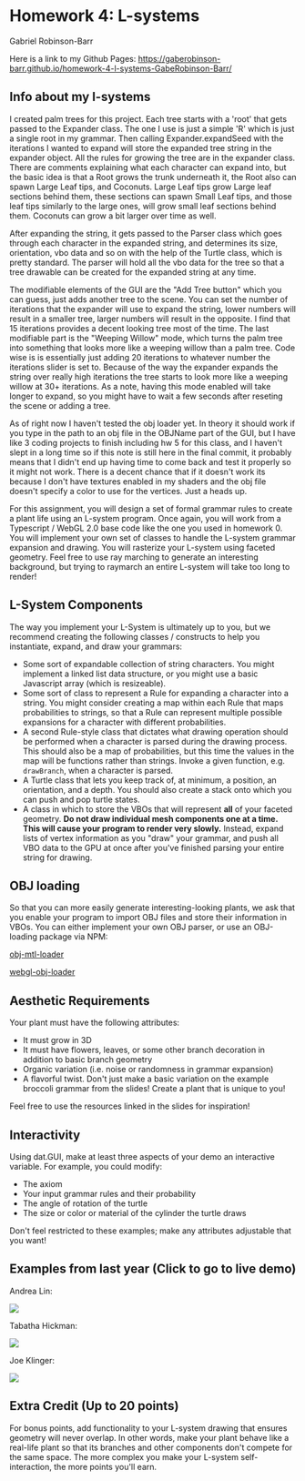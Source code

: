 # Homework 4: L-systems

Gabriel Robinson-Barr

Here is a link to my Github Pages:
https://gaberobinson-barr.github.io/homework-4-l-systems-GabeRobinson-Barr/

## Info about my l-systems
I created palm trees for this project.
Each tree starts with a 'root' that gets passed to the Expander class. The one I use is just a simple 'R' which is just a single root in my grammar.
Then calling Expander.expandSeed with the iterations I wanted to expand will store the expanded tree string in the expander object. All the rules for growing the tree are in the expander class. There are comments explaining what each character can expand into, but the basic idea is that a Root grows the trunk underneath it, the Root also can spawn Large Leaf tips, and Coconuts.
Large Leaf tips grow Large leaf sections behind them, these sections can spawn Small Leaf tips, and those leaf tips similarly to the large ones, will grow small leaf sections behind them.
Coconuts can grow a bit larger over time as well.

After expanding the string, it gets passed to the Parser class which goes through each character in the expanded string, and determines its size, orientation, vbo data and so on with the help of the Turtle class, which is pretty standard.
The parser will hold all the vbo data for the tree so that a tree drawable can be created for the expanded string at any time.

The modifiable elements of the GUI are the "Add Tree button" which you can guess, just adds another tree to the scene.
You can set the number of iterations that the expander will use to expand the string, lower numbers will result in a smaller tree, larger numbers will result in the opposite. I find that 15 iterations provides a decent looking tree most of the time.
The last modifiable part is the "Weeping Willow" mode, which turns the palm tree into something that looks more like a weeping willow than a palm tree. Code wise is is essentially just adding 20 iterations to whatever number the iterations slider is set to. Because of the way the expander expands the string over really high iterations the tree starts to look more like a weeping willow at 30+ iterations. As a note, having this mode enabled will take longer to expand, so you might have to wait a few seconds after reseting the scene or adding a tree.

As of right now I haven't tested the obj loader yet. In theory it should work if you type in the path to an obj file in the OBJName part of the GUI, but I have like 3 coding projects to finish including hw 5 for this class, and I haven't slept in a long time so if this note is still here in the final commit, it probably means that I didn't end up having time to come back and test it properly so it might not work. There is a decent chance that if it doesn't work its because I don't have textures enabled in my shaders and the obj file doesn't specify a color to use for the vertices. Just a heads up.



For this assignment, you will design a set of formal grammar rules to create
a plant life using an L-system program. Once again, you will work from a
Typescript / WebGL 2.0 base code like the one you used in homework 0. You will
implement your own set of classes to handle the L-system grammar expansion and
drawing. You will rasterize your L-system using faceted geometry. Feel free
to use ray marching to generate an interesting background, but trying to
raymarch an entire L-system will take too long to render!

## L-System Components
The way you implement your L-System is ultimately up to you, but we recommend
creating the following classes / constructs to help you instantiate, expand, and
draw your grammars:
* Some sort of expandable collection of string characters. You might implement
a linked list data structure, or you might use a basic Javascript array (which
is resizeable).
* Some sort of class to represent a Rule for expanding a character into a
string. You might consider creating a map within each Rule that maps
probabilities to strings, so that a Rule can represent multiple possible
expansions for a character with different probabilities.
* A second Rule-style class that dictates what drawing operation should be
performed when a character is parsed during the drawing process. This should
also be a map of probabilities, but this time the values in the map will be
functions rather than strings. Invoke a given function, e.g. `drawBranch`, when
a character is parsed.
* A Turtle class that lets you keep track of, at minimum, a position, an
orientation, and a depth. You should also create a stack onto which you can push
and pop turtle states.
* A class in which to store the VBOs that will represent __all__ of your faceted
geometry. __Do not draw individual mesh components one at a time. This will
cause your program to render very slowly.__ Instead, expand lists of vertex
information as you "draw" your grammar, and push all VBO data to the GPU at once
after you've finished parsing your entire string for drawing.

## OBJ loading
So that you can more easily generate interesting-looking plants, we ask that you
enable your program to import OBJ files and store their information in VBOs. You
can either implement your own OBJ parser, or use an OBJ-loading package via NPM:

[obj-mtl-loader](https://www.npmjs.com/package/obj-mtl-loader)

[webgl-obj-loader](https://www.npmjs.com/package/webgl-obj-loader)


## Aesthetic Requirements
Your plant must have the following attributes:
* It must grow in 3D
* It must have flowers, leaves, or some other branch decoration in addition to
basic branch geometry
* Organic variation (i.e. noise or randomness in grammar expansion)
* A flavorful twist. Don't just make a basic variation on the example broccoli
grammar from the slides! Create a plant that is unique to you!

Feel free to use the resources linked in the slides for inspiration!

## Interactivity
Using dat.GUI, make at least three aspects of your demo an interactive variable.
For example, you could modify:

* The axiom
* Your input grammar rules and their probability
* The angle of rotation of the turtle
* The size or color or material of the cylinder the turtle draws

Don't feel restricted to these examples; make any attributes adjustable that you
want!

## Examples from last year (Click to go to live demo)

Andrea Lin:

[![](andreaLin.png)](http://andrea-lin.com/Project3-LSystems/)

Tabatha Hickman:

[![](tabathaHickman.png)](https://tabathah.github.io/Project3-LSystems/)

Joe Klinger:

[![](joeKlinger.png)](https://klingerj.github.io/Project3-LSystems/)

## Extra Credit (Up to 20 points)
For bonus points, add functionality to your L-system drawing that ensures
geometry will never overlap. In other words, make your plant behave like a
real-life plant so that its branches and other components don't compete for the
same space. The more complex you make your L-system self-interaction, the more
points you'll earn.

